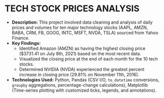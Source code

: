 # TECH STOCK PRICES ANALYSIS

* **Description:** This project involved data cleaning and analysis of daily prices and volumes for ten major technology stocks (AAPL, AMZN, BABA, CRM, FB, GOOG, INTC, MSFT, NVDA, TSLA) sourced from Yahoo Finance. 
* **Key Findings:**
  * Identified Amazon (AMZN) as having the highest closing price ($3731.41 on July 8th, 2021) based on the most recent data. 
  * Visualized the closing price at the end of each month for the 10 tech stocks. 
  * Determined NVIDIA (NVDA) experienced the greatest percent increase in closing price (29.81% on November 11th, 2016). 
* **Technologies Used:** Python, Pandas (CSV I/O, `to_datetime` conversions, `groupby` aggregations, percentage-change calculations), Matplotlib (Time-series plotting with customized ticks, legends, and annotations). 
